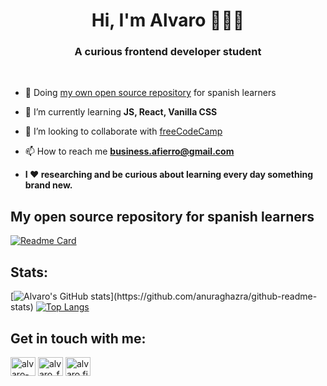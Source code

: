 <h1 align="center">Hi, I'm Alvaro 🙋🏻‍♂️</h1>
<h3 align="center">A curious frontend developer student</h3>
<br />

- 📑 Doing [my own open source repository](https://github.com/AlvaroFierro/Basic_JS) for spanish learners

- 🌱 I’m currently learning **JS, React, Vanilla CSS**

- 👯 I’m looking to collaborate with [freeCodeCamp](https://github.com/freeCodeCamp/freeCodeCamp)

- 📫 How to reach me **business.afierro@gmail.com**

- **I ❤ researching and be curious about learning every day something brand new.**

## My open source repository for spanish learners

[![Readme Card](https://github-readme-stats.vercel.app/api/pin/?username=alvarofierro&repo=Basic_JS)](https://github.com/anuraghazra/github-readme-stats)

## Stats:

[![Alvaro's GitHub stats](https://github-readme-stats.vercel.app/api?username=alvarofierro&show_icons=true&theme=swift&layout="compact")](https://github.com/anuraghazra/github-readme-stats)
[![Top Langs](https://github-readme-stats.vercel.app/api/top-langs/?username=alvarofierro&layout=compact)](https://github.com/anuraghazra/github-readme-stats)

## Get in touch with me:

<p align="left">
<a href="https://linkedin.com/in/alvaro-fierro" target="blank"><img align="center" src="https://raw.githubusercontent.com/rahuldkjain/github-profile-readme-generator/master/src/images/icons/Social/linked-in-alt.svg" alt="alvaro-fierro" height="30" width="40" /></a>
<a href="https://twitter.com/alvaro_fie" target="blank"><img align="center" src="https://raw.githubusercontent.com/rahuldkjain/github-profile-readme-generator/master/src/images/icons/Social/twitter.svg" alt="alvaro_fie" height="30" width="40" /></a>
<a href="https://instagram.com/alvaro.fierro.io" target="blank"><img align="center" src="https://raw.githubusercontent.com/rahuldkjain/github-profile-readme-generator/master/src/images/icons/Social/instagram.svg" alt="alvaro.fierro.io" height="30" width="40" /></a>
</p>
